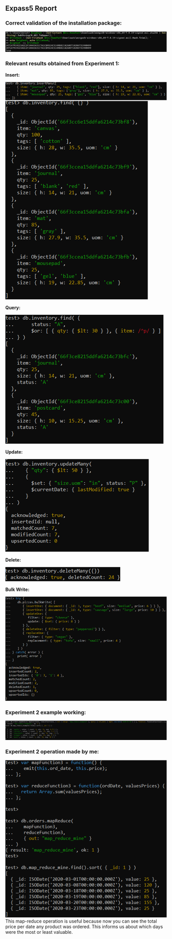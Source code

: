 ## Expass5 Report

### Correct validation of the installation package: 

![alt text](correctValidation.png)

### Relevant results obtained from Experiment 1:
**Insert:** 

![alt text](insertMany.png)
![alt text](inventoryFind.png)

**Query:**

 ![alt text](query.png)

**Update:** 

![alt text](updateMany.png)

**Delete:**

![alt text](deleteMany.png)

**Bulk Write:**

![alt text](bulkWrite.png)


### Experiment 2 example working:

![alt text](workingMapReduce.png)

### Experiment 2 operation made by me:

![alt text](mapReduceMine.png)
This map-reduce operation is useful because now you can see the total price per date any product was ordered. This informs us about which days were the most or least valuable.